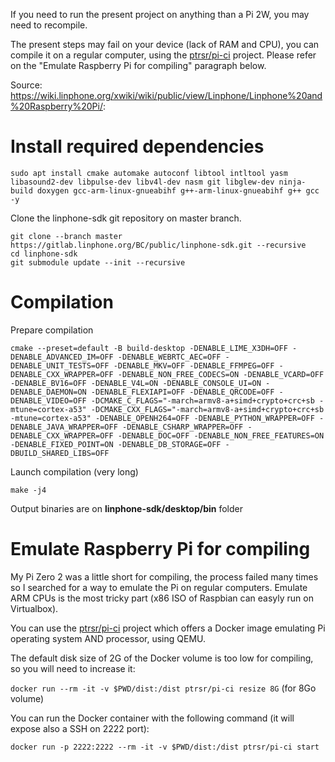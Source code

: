 If you need to run the present project on anything than a Pi 2W, you may need to recompile.

The present steps may fail on your device (lack of RAM and CPU), you can compile it on a regular computer, using the [ptrsr/pi-ci](https://github.com/ptrsr/pi-ci) project. Please refer on the "Emulate Raspberry Pi for compiling" paragraph below.

Source: https://wiki.linphone.org/xwiki/wiki/public/view/Linphone/Linphone%20and%20Raspberry%20Pi/:

# Install required dependencies
`sudo apt install cmake automake autoconf libtool intltool yasm libasound2-dev libpulse-dev libv4l-dev nasm git libglew-dev ninja-build doxygen gcc-arm-linux-gnueabihf g++-arm-linux-gnueabihf g++ gcc -y`  

Clone the linphone-sdk git repository on master branch.

```
git clone --branch master https://gitlab.linphone.org/BC/public/linphone-sdk.git --recursive
cd linphone-sdk
git submodule update --init --recursive
```

# Compilation
Prepare compilation
```
cmake --preset=default -B build-desktop -DENABLE_LIME_X3DH=OFF -DENABLE_ADVANCED_IM=OFF -DENABLE_WEBRTC_AEC=OFF -DENABLE_UNIT_TESTS=OFF -DENABLE_MKV=OFF -DENABLE_FFMPEG=OFF -DENABLE_CXX_WRAPPER=OFF -DENABLE_NON_FREE_CODECS=ON -DENABLE_VCARD=OFF -DENABLE_BV16=OFF -DENABLE_V4L=ON -DENABLE_CONSOLE_UI=ON -DENABLE_DAEMON=ON -DENABLE_FLEXIAPI=OFF -DENABLE_QRCODE=OFF -DENABLE_VIDEO=OFF -DCMAKE_C_FLAGS="-march=armv8-a+simd+crypto+crc+sb -mtune=cortex-a53" -DCMAKE_CXX_FLAGS="-march=armv8-a+simd+crypto+crc+sb -mtune=cortex-a53" -DENABLE_OPENH264=OFF -DENABLE_PYTHON_WRAPPER=OFF -DENABLE_JAVA_WRAPPER=OFF -DENABLE_CSHARP_WRAPPER=OFF -DENABLE_CXX_WRAPPER=OFF -DENABLE_DOC=OFF -DENABLE_NON_FREE_FEATURES=ON -DENABLE_FIXED_POINT=ON -DENABLE_DB_STORAGE=OFF -DBUILD_SHARED_LIBS=OFF
```

Launch compilation (very long)

`make -j4`

Output binaries are on **linphone-sdk/desktop/bin** folder

# Emulate Raspberry Pi for compiling
My Pi Zero 2 was a little short for compiling, the process failed many times so I searched for a way to emulate the Pi on regular computers.
Emulate ARM CPUs is the most tricky part (x86 ISO of Raspbian can easyly run on Virtualbox).

You can use the [ptrsr/pi-ci](https://github.com/ptrsr/pi-ci) project which offers a Docker image emulating Pi operating system AND processor, using QEMU.

The default disk size of 2G of the Docker volume is too low for compiling, so you will need to increase it:

`docker run --rm -it -v $PWD/dist:/dist ptrsr/pi-ci resize 8G` (for 8Go volume)

You can run the Docker container with the following command (it will expose also a SSH on 2222 port):

`docker run -p 2222:2222 --rm -it -v $PWD/dist:/dist ptrsr/pi-ci start`
